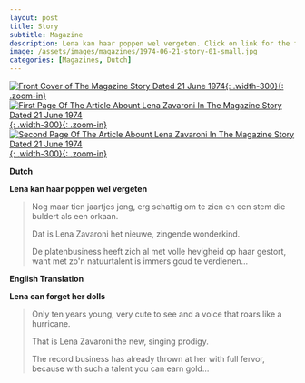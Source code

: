 ```yaml
---
layout: post
title: Story
subtitle: Magazine
description: Lena kan haar poppen wel vergeten. Click on link for the full article.
image: /assets/images/magazines/1974-06-21-story-01-small.jpg
categories: [Magazines, Dutch]
---
```


[![Front Cover of The Magazine Story Dated 21 June 1974](/assets/images/magazines/1974-06-21-story-01.jpg){: .width-300}{: .zoom-in}](/assets/images/magazines/1974-06-21-story-01.jpg)
[![First Page Of The Article Abount Lena Zavaroni In The Magazine Story Dated 21 June 1974](/assets/images/magazines/1974-06-21-story-02.jpg){: .width-300}{: .zoom-in}](/assets/images/magazines/1974-06-21-story-02.jpg)
[![Second Page Of The Article Abount Lena Zavaroni In The Magazine Story Dated 21 June 1974](/assets/images/magazines/1974-06-21-story-03.jpg){: .width-300}{: .zoom-in}](/assets/images/magazines/1974-06-21-story-03.jpg)

**Dutch**

**Lena kan haar poppen wel vergeten**
> Nog maar tien jaartjes jong, erg schattig om te zien en een stem die buldert als een orkaan.
>
> Dat is Lena Zavaroni het nieuwe, zingende wonderkind.
>
> De platenbusiness heeft zich al met volle hevigheid op haar gestort, want met zo'n natuurtalent is immers goud te verdienen...

**English Translation**

**Lena can forget her dolls**
> Only ten years young, very cute to see and a voice that roars like a hurricane.
>
> That is Lena Zavaroni the new, singing prodigy.
>
>The record business has already thrown at her with full fervor, because with such a talent you can earn gold...
